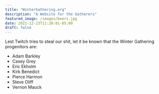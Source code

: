 ```yaml
---
title: "WinterGathering.org"
description: "A Website for the Gatherers"
featured_image: /images/beers.jpg
date: 2021-12-23T11:20:01-05:00
draft: false
---
```


Lest Twitch tries to steal our shit, let it be known that the Winter Gathering progenitors are:

- Adam Barkley
- Casey Grey
- Eric Ekholm
- Kirk Benedict
- Pierce Harmon
- Steve Oliff
- Vernon Mauck